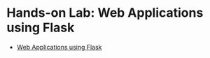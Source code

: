 # Hands-on Lab: Web Applications using Flask

- [Web Applications using Flask](https://cf-courses-data.s3.us.cloud-object-storage.appdomain.cloud/IBMDeveloperSkillsNetwork-PY0222EN-SkillsNetwork/labs/module_1/WebApplicationUsingFlask.md.html)